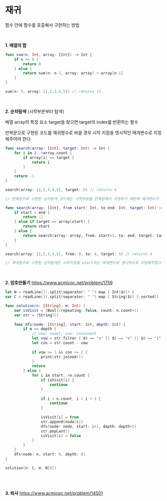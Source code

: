# 재귀
함수 안에 함수를 호출해서 구현하는 방법

<br>



**1. 배열의 합**

```swift
func sum(n: Int, array: [Int]) -> Int {
    if n <= 0 {
        return 0
    } else {
        return sum(n: n-1, array: array) + array[n-1]
    }
}

sum(n: 5, array: [1,2,3,4,5]) // returns 15
```

<br>



**2. 순차탐색** (시작부분부터 탐색)

배열 array의 특정 요소 target을 찾으면 target의 index를 반환하는 함수 

반복문으로 구현된 코드를 재귀함수로 바꿀 경우 시작 지점을 명시적인 매개변수로 지정해주어야 한다.

```swift
func search(array: [Int], target: Int) -> Int {
    for i in 0..<array.count {
        if array[i] == target {
            return i
        }
    }
    return -1
}

search(array: [1,2,3,4,5], target: 5) // returns 4

// 반복문으로 구현된 순차탐색 코드에는 시작부분을 반복문에서 지정하기 때문에 매개변수가 필요하지 않다.
```

```swift
func search(array: [Int], from start: Int, to end: Int, target: Int) -> Int {
    if start > end {
        return -1
    } else if target == array[start] {
        return start
    } else {
        return search(array: array, from: start+1, to: end, target: target)
    }
}

search(array: [1,2,3,4,5], from: 0, to: 4, target: 5) // returns 4

// 재귀함수로 구현된 순차탐색은 시작지점을 start라는 매개변수로 명시적으로 지정해주었다.
```

<br>

**2. 암호만들기** https://www.acmicpc.net/problem/1759

```swift
let N = readLine()!.split(separator: " ").map { Int($0)! }
var C = readLine()!.split(separator: " ").map { String($0) }.sorted()

func solution(n: [String], m: Int) {
    var isVisit = [Bool](repeating: false, count: n.count+1)
    var str = [String]()
    
    func dfs(node: [String], start: Int, depth: Int) {
        if m == depth {
            // vow: vowel, con: consonant
            let vow = str.filter { $0 == "a" || $0 == "e" || $0 == "i" || $0 == "o" || $0 == "u" }.count
            let con = str.count - vow
            
            if vow >= 1 && con >= 2 {
                print(str.joined())
            }
            return
        } else {
            for i in start..<n.count {
                if isVisit[i] {
                    continue
                }
                
                if i < n.count, i > i + 1 {
                    continue
                }
                
                isVisit[i] = true
                str.append(node[i])
                dfs(node: node, start: i+1, depth: depth+1)
                str.popLast()
                isVisit[i] = false
            }
        }
    }
    dfs(node: n, start: 0, depth: 0)
}

solution(n: C, m: N[0])
```

<br>

<br>

**3. 퇴사** https://www.acmicpc.net/problem/14501

```swift

```

<br>
